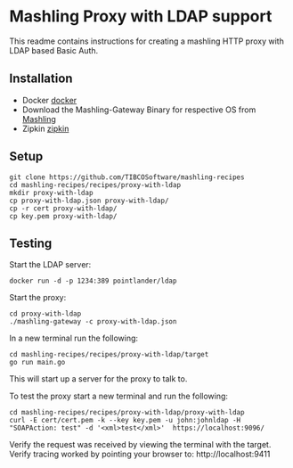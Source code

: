 # Mashling Proxy with LDAP support

This readme contains instructions for creating a mashling HTTP proxy with
LDAP based Basic Auth.

## Installation
* Docker [docker](https://www.docker.com)
* Download the Mashling-Gateway Binary for respective OS from [Mashling](https://github.com/TIBCOSoftware/mashling/tree/master#installation-and-usage)
* Zipkin [zipkin](http://zipkin.io/pages/quickstart)

## Setup
```
git clone https://github.com/TIBCOSoftware/mashling-recipes
cd mashling-recipes/recipes/proxy-with-ldap
mkdir proxy-with-ldap
cp proxy-with-ldap.json proxy-with-ldap/
cp -r cert proxy-with-ldap/
cp key.pem proxy-with-ldap/
```

## Testing
Start the LDAP server:
```
docker run -d -p 1234:389 pointlander/ldap
```
Start the proxy:
```
cd proxy-with-ldap
./mashling-gateway -c proxy-with-ldap.json
```
In a new terminal run the following:
```
cd mashling-recipes/recipes/proxy-with-ldap/target
go run main.go
```
This will start up a server for the proxy to talk to.

To test the proxy start a new terminal and run the following:
```
cd mashling-recipes/recipes/proxy-with-ldap/proxy-with-ldap
curl -E cert/cert.pem -k --key key.pem -u john:johnldap -H "SOAPAction: test" -d '<xml>test</xml>'  https://localhost:9096/
```
Verify the request was received by viewing the terminal with the target.
Verify tracing worked by pointing your browser to: http://localhost:9411
